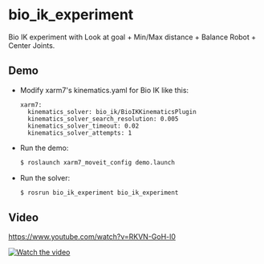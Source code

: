 # bio_ik_experiment

Bio IK experiment with Look at goal + Min/Max distance + Balance Robot + Center Joints.

## Demo

- Modify xarm7's kinematics.yaml for Bio IK like this:

  ```
  xarm7:
    kinematics_solver: bio_ik/BioIKKinematicsPlugin
    kinematics_solver_search_resolution: 0.005
    kinematics_solver_timeout: 0.02
    kinematics_solver_attempts: 1
  ```

- Run the demo:

  ```bash
  $ roslaunch xarm7_moveit_config demo.launch
  ```

- Run the solver:

  ```bash
  $ rosrun bio_ik_experiment bio_ik_experiment
  ```


## Video

https://www.youtube.com/watch?v=RKVN-GoH-l0

[![Watch the video](https://img.youtube.com/vi/RKVN-GoH-l0/maxresdefault.jpg)](https://youtu.be/RKVN-GoH-l0)